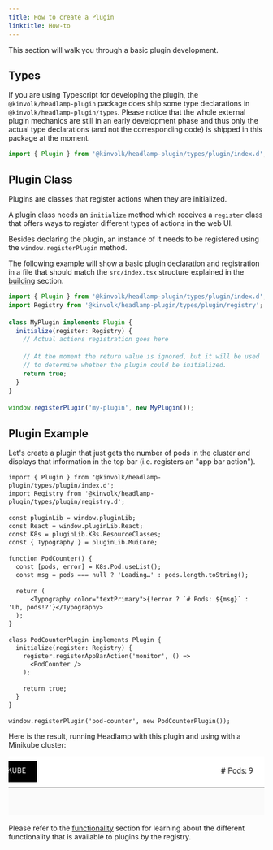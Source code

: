 ```yaml
---
title: How to create a Plugin
linktitle: How-to
---
```


This section will walk you through a basic plugin development.

## Types

If you are using Typescript for developing the plugin, the `@kinvolk/headlamp-plugin` package does
ship some type declarations in `@kinvolk/headlamp-plugin/types`.
Please notice that the whole external plugin mechanics are still in an early development phase
and thus only the actual type declarations (and not the corresponding code) is shipped in this package at the moment.


```typescript
import { Plugin } from '@kinvolk/headlamp-plugin/types/plugin/index.d';
```

## Plugin Class

Plugins are classes that register actions when they are initialized.

A plugin class needs an `initialize` method which receives a `register`
class that offers ways to register different types of actions in the web UI.

Besides declaring the plugin, an instance of it needs to be registered using
the `window.registerPlugin` method.

The following example will show a basic plugin declaration and registration
in a file that should match the `src/index.tsx` structure explained in the
[building](./building) section.


```typescript
import { Plugin } from '@kinvolk/headlamp-plugin/types/plugin/index.d';
import Registry from '@kinvolk/headlamp-plugin/types/plugin/registry';

class MyPlugin implements Plugin {
  initialize(register: Registry) {
    // Actual actions registration goes here

    // At the moment the return value is ignored, but it will be used
    // to determine whether the plugin could be initialized.
    return true;
  }
}

window.registerPlugin('my-plugin', new MyPlugin());
```

## Plugin Example

Let's create a plugin that just gets the number of pods in the cluster and
displays that information in the top bar (i.e. registers an "app bar action").

```tsx
import { Plugin } from '@kinvolk/headlamp-plugin/types/plugin/index.d';
import Registry from '@kinvolk/headlamp-plugin/types/plugin/registry.d';

const pluginLib = window.pluginLib;
const React = window.pluginLib.React;
const K8s = pluginLib.K8s.ResourceClasses;
const { Typography } = pluginLib.MuiCore;

function PodCounter() {
  const [pods, error] = K8s.Pod.useList();
  const msg = pods === null ? 'Loading…' : pods.length.toString();

  return (
      <Typography color="textPrimary">{!error ? `# Pods: ${msg}` : 'Uh, pods!?'}</Typography>
  );
}

class PodCounterPlugin implements Plugin {
  initialize(register: Registry) {
    register.registerAppBarAction('monitor', () =>
      <PodCounter />
    );

    return true;
  }
}

window.registerPlugin('pod-counter', new PodCounterPlugin());
```

Here is the result, running Headlamp with this plugin and using with a Minikube cluster:

![screenshot showing a label on the top bar with the number of pods available](./podcounter_screenshot.png)

Please refer to the [functionality](./functionality.md) section for learning about
the different functionality that is available to plugins by the registry.
